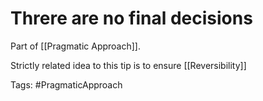 # Threre are no final decisions 

Part of [[Pragmatic Approach]]. 

Strictly related idea to this tip is to ensure [[Reversibility]]

Tags: 
#PragmaticApproach 